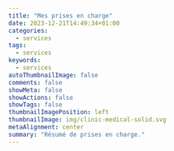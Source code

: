 ```yaml
---
title: "Mes prises en charge"
date: 2023-12-21T14:49:34+01:00
categories:
  - services
tags:
  - services
keywords:
  - services
autoThumbnailImage: false
comments: false
showMeta: false
showActions: false
showTags: false
thumbnailImagePosition: left
thumbnailImage: img/clinic-medical-solid.svg
metaAlignment: center
summary: "Résumé de prises en charge."
---
```

